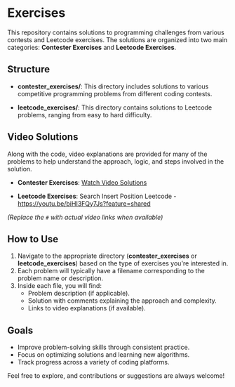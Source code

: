 # Exercises

This repository contains solutions to programming challenges from various contests and Leetcode exercises. The solutions are organized into two main categories: **Contester Exercises** and **Leetcode Exercises**.

## Structure

- **contester_exercises/**: This directory includes solutions to various competitive programming problems from different coding contests.
  
- **leetcode_exercises/**: This directory contains solutions to Leetcode problems, ranging from easy to hard difficulty.

## Video Solutions

Along with the code, video explanations are provided for many of the problems to help understand the approach, logic, and steps involved in the solution.

- **Contester Exercises**: [Watch Video Solutions](#)


- **Leetcode Exercises**:
Search Insert Position Leetcode - https://youtu.be/biHI3FQy7Js?feature=shared

_(Replace the `#` with actual video links when available)_

## How to Use

1. Navigate to the appropriate directory (**contester_exercises** or **leetcode_exercises**) based on the type of exercises you're interested in.
2. Each problem will typically have a filename corresponding to the problem name or description.
3. Inside each file, you will find:
   - Problem description (if applicable).
   - Solution with comments explaining the approach and complexity.
   - Links to video explanations (if available).

## Goals

- Improve problem-solving skills through consistent practice.
- Focus on optimizing solutions and learning new algorithms.
- Track progress across a variety of coding platforms.

Feel free to explore, and contributions or suggestions are always welcome!
